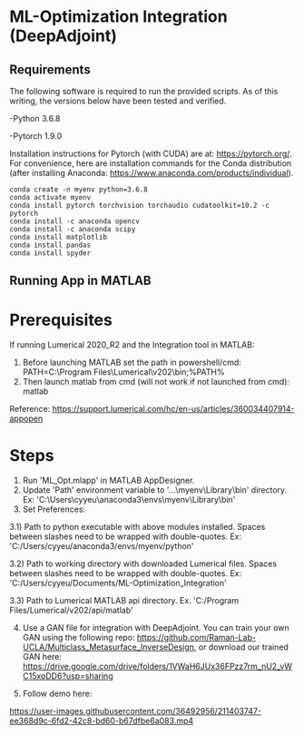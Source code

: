 # ML-Optimization Integration (DeepAdjoint)

## Requirements
The following software is required to run the provided scripts. As of this writing, the versions below have been tested and verified.

-Python 3.6.8

-Pytorch 1.9.0


Installation instructions for Pytorch (with CUDA) are at: https://pytorch.org/. For convenience, here are installation commands for the Conda distribution (after installing Anaconda: https://www.anaconda.com/products/individual).

```
conda create -n myenv python=3.6.8
conda activate myenv
conda install pytorch torchvision torchaudio cudatoolkit=10.2 -c pytorch
conda install -c anaconda opencv
conda install -c anaconda scipy
conda install matplotlib
conda install pandas
conda install spyder
```

## Running App in MATLAB
# Prerequisites
If running Lumerical 2020_R2 and the Integration tool in MATLAB:
1) Before launching MATLAB set the path in powershell/cmd: PATH=C:\Program Files\Lumerical\v202\bin;%PATH%
2) Then launch matlab from cmd (will not work if not launched from cmd): matlab

Reference: https://support.lumerical.com/hc/en-us/articles/360034407914-appopen

# Steps
1) Run 'ML_Opt.mlapp' in MATLAB AppDesigner.
2) Update 'Path' environment variable to '...\myenv\Library\bin' directory. Ex: 'C:\Users\cyyeu\anaconda3\envs\myenv\Library\bin'
3) Set Preferences:

3.1) Path to python executable with above modules installed. Spaces between slashes need to be wrapped with double-quotes. Ex: 'C:/Users/cyyeu/anaconda3/envs/myenv/python'

3.2) Path to working directory with downloaded Lumerical files. Spaces between slashes need to be wrapped with double-quotes. Ex: 'C:/Users/cyyeu/Documents/ML-Optimization_Integration'

3.3) Path to Lumerical MATLAB api directory. Ex. 'C:/Program Files/Lumerical/v202/api/matlab'

4) Use a GAN file for integration with DeepAdjoint. You can train your own GAN using the following repo: https://github.com/Raman-Lab-UCLA/Multiclass_Metasurface_InverseDesign, or download our trained GAN here: https://drive.google.com/drive/folders/1VWaH6JUx36FPzz7rm_nU2_vWC15xoDD6?usp=sharing

5) Follow demo here:

https://user-images.githubusercontent.com/36492956/211403747-ee368d9c-6fd2-42c8-bd60-b67dfbe6a083.mp4
